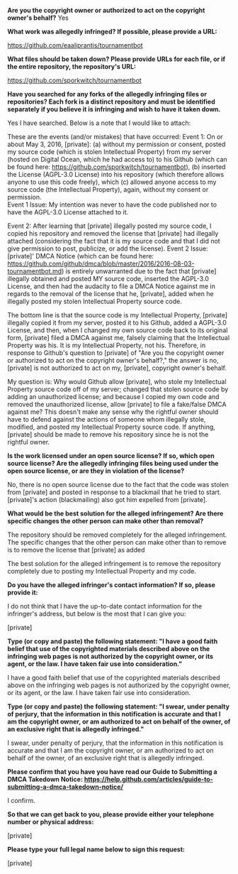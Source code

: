 **Are you the copyright owner or authorized to act on the copyright owner's behalf?** Yes

**What work was allegedly infringed? If possible, please provide a URL:**

https://github.com/eaaliprantis/tournamentbot

**What files should be taken down? Please provide URLs for each file, or if the entire repository, the repository's URL:**  

https://github.com/sporkwitch/tournamentbot

**Have you searched for any forks of the allegedly infringing files or repositories? Each fork is a distinct repository and must be identified separately if you believe it is infringing and wish to have it taken down.**

Yes I have searched. Below is a note that I would like to attach:

These are the events (and/or mistakes) that have occurred:
Event 1: On or about May 3, 2016, [private]: (a) without my permission or consent, posted my source code (which is stolen Intellectual Property) from my server (hosted on Digital Ocean, which he had access to) to his Github (which can be found here: https://github.com/sporkwitch/tournamentbot), (b) inserted the License (AGPL-3.0 License) into his repository (which therefore allows anyone to use this code freely), which (c) allowed anyone access to my source code (the Intellectual Property), again, without my consent or permission.  
Event 1 Issue: My intention was never to have the code published nor to have the AGPL-3.0 License attached to it.

Event 2: After learning that [private] illegally posted my source code, I copied his repository and removed the license that [private] had illegally attached (considering the fact that it is my source code and that I did not give permission to post, publicize, or add the license).
Event 2 Issue: [private]' DMCA Notice (which can be found here: https://github.com/github/dmca/blob/master/2016/2016-08-03-tournamentbot.md) is entirely unwarranted due to the fact that [private] illegally obtained and posted MY source code, inserted the AGPL-3.0 License, and then had the audacity to file a DMCA Notice against me in regards to the removal of the license that he, [private], added when he illegally posted my stolen Intellectual Property source code.

The bottom line is that the source code is my Intellectual Property, [private] illegally copied it from my server, posted it to his Github, added a AGPL-3.0 License, and then, when I changed my own source code back to its original form, [private] filed a DMCA against me, falsely claiming that the Intellectual Property was his. It is my Intellectual Property, not his. Therefore, in response to Github's question to [private] of "Are you the copyright owner or authorized to act on the copyright owner's behalf?," the answer is no, [private] is not authorized to act on my, [private], copyright owner's behalf.

My question is: Why would Github allow [private], who stole my Intellectual Property source code off of my server; changed that stolen source code by adding an unauthorized license; and because I copied my own code and removed the unauthorized license, allow [private] to file a fake/false DMCA against me? This doesn't make any sense why the rightful owner should have to defend against the actions of someone whom illegally stole, modified, and posted my Intellectual Property source code. If anything, [private] should be made to remove his repository since he is not the rightful owner.

**Is the work licensed under an open source license? If so, which open source license? Are the allegedly infringing files being used under the open source license, or are they in violation of the license?**

No, there is no open source license due to the fact that the code was stolen from [private] and posted in response to a blackmail that he tried to start. [private]'s action (blackmailing) also got him expelled from [private].

**What would be the best solution for the alleged infringement? Are there specific changes the other person can make other than removal?**

The repository should be removed completely for the alleged infringement. The specific changes that the other person can make other than to remove is to remove the license that [private] as added

The best solution for the alleged infringement is to remove the repository completely due to posting my Intellectual Property and my code.

**Do you have the alleged infringer's contact information? If so, please provide it:**

I do not think that I have the up-to-date contact information for the infringer's address, but below is the most that I can give you:

[private]

**Type (or copy and paste) the following statement: "I have a good faith belief that use of the copyrighted materials described above on the infringing web pages is not authorized by the copyright owner, or its agent, or the law. I have taken fair use into consideration."**

I have a good faith belief that use of the copyrighted materials described above on the infringing web pages is not authorized by the copyright owner, or its agent, or the law. I have taken fair use into consideration.

**Type (or copy and paste) the following statement: "I swear, under penalty of perjury, that the information in this notification is accurate and that I am the copyright owner, or am authorized to act on behalf of the owner, of an exclusive right that is allegedly infringed."**

I swear, under penalty of perjury, that the information in this notification is accurate and that I am the copyright owner, or am authorized to act on behalf of the owner, of an exclusive right that is allegedly infringed.

**Please confirm that you have you have read our Guide to Submitting a DMCA Takedown Notice: https://help.github.com/articles/guide-to-submitting-a-dmca-takedown-notice/**

I confirm.

**So that we can get back to you, please provide either your telephone number or physical address:**

[private]

**Please type your full legal name below to sign this request:**

[private]
